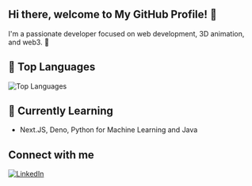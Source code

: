 ## Hi there, welcome to My GitHub Profile! 👋

I'm a passionate developer focused on web development, 3D animation, and web3. 🚀

## 🚀 Top Languages
![Top Languages](https://github-readme-stats.vercel.app/api/top-langs/?username=MateoB00&layout=compact&theme=radical)

## 🌱 Currently Learning
- Next.JS, Deno, Python for Machine Learning and Java

## Connect with me

[![LinkedIn](https://img.shields.io/badge/LinkedIn-Profile-blue?logo=linkedin&style=for-the-badge)](https://www.linkedin.com/in/mat%C3%A9o-bianco/)
